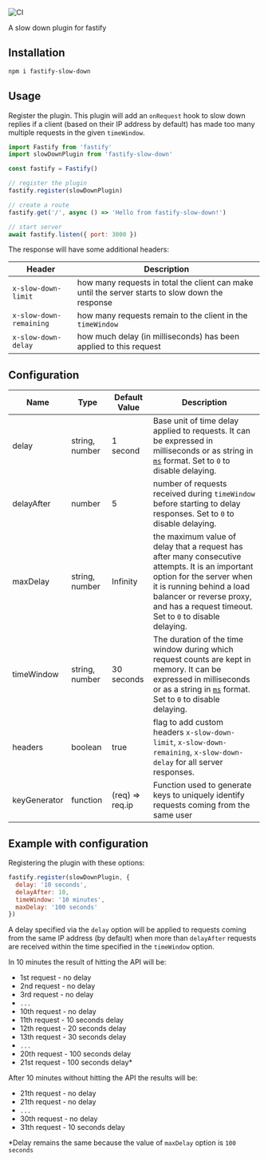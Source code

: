 ![CI](https://github.com/nearform/bench-template/actions/workflows/ci.yml/badge.svg?event=push)

A slow down plugin for fastify

## Installation

```bash
npm i fastify-slow-down
```

## Usage

Register the plugin.
This plugin will add an `onRequest` hook to slow down replies if a client (based on their IP address by default) has made too many multiple requests in the given `timeWindow`.

```js
import Fastify from 'fastify'
import slowDownPlugin from 'fastify-slow-down'

const fastify = Fastify()

// register the plugin
fastify.register(slowDownPlugin)

// create a route
fastify.get('/', async () => 'Hello from fastify-slow-down!')

// start server
await fastify.listen({ port: 3000 })
```

The response will have some additional headers:

| Header | Description |
|--------|-------------|
| `x-slow-down-limit` | how many requests in total the client can make until the server starts to slow down the response
| `x-slow-down-remaining` | how many requests remain to the client in the `timeWindow`
|`x-slow-down-delay` | how much delay (in milliseconds) has been applied to this request


## Configuration

| Name | Type | Default Value | Description |
|------|------|---------------|-------------|
| delay | string, number | 1 second | Base unit of time delay applied to requests. It can be expressed in milliseconds or as string in [`ms`](https://github.com/zeit/ms) format. Set to `0` to disable delaying. |
| delayAfter | number | 5 | number of requests received during `timeWindow` before starting to delay responses. Set to `0` to disable delaying. |
| maxDelay | string, number | Infinity | the maximum value of delay that a request has after many consecutive attempts. It is an important option for the server when it is running behind a load balancer or reverse proxy, and has a request timeout. Set to `0` to disable delaying. |
| timeWindow | string, number | 30 seconds | The duration of the time window during which request counts are kept in memory. It can be expressed in milliseconds or as a string in [`ms`](https://github.com/zeit/ms) format. Set to `0` to disable delaying. |
| headers | boolean | true | flag to add custom headers `x-slow-down-limit`, `x-slow-down-remaining`, `x-slow-down-delay` for all server responses. |
| keyGenerator | function | (req) => req.ip | Function used to generate keys to uniquely identify requests coming from the same user

## Example with configuration

Registering the plugin with these options:
```js
fastify.register(slowDownPlugin, { 
  delay: '10 seconds',
  delayAfter: 10,
  timeWindow: '10 minutes',
  maxDelay: '100 seconds'
})
```

A delay specified via the `delay` option will be applied to requests coming from the same IP address (by default) when more than `delayAfter` requests are received within the time specified in the `timeWindow` option.

In 10 minutes the result of hitting the API will be: 

* 1st request - no delay
* 2nd request - no delay
* 3rd request - no delay
* ```...```
* 10th request - no delay
* 11th request - 10 seconds delay
* 12th request - 20 seconds delay
* 13th request - 30 seconds delay
* ```...```
* 20th request - 100 seconds delay
* 21st request - 100 seconds delay*

After 10 minutes without hitting the API the results will be: 

* 21th request - no delay
* 21th request - no delay
* ```...```
* 30th request - no delay
* 31th request - 10 seconds delay

*Delay remains the same because the value of `maxDelay` option is `100 seconds`